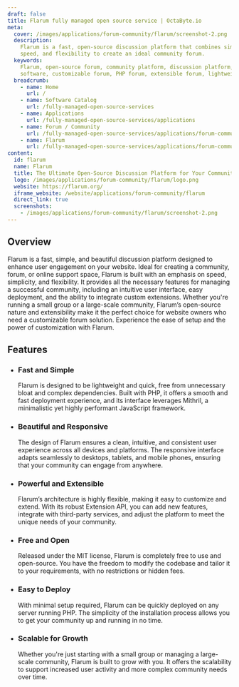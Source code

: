 ```yaml
---
draft: false
title: Flarum fully managed open source service | OctaByte.io
meta:
  cover: /images/applications/forum-community/flarum/screenshot-2.png
  description:
    Flarum is a fast, open-source discussion platform that combines simplicity,
    speed, and flexibility to create an ideal community forum.
  keywords:
    Flarum, open-source forum, community platform, discussion platform, forum
    software, customizable forum, PHP forum, extensible forum, lightweight forum software
  breadcrumb:
    - name: Home
      url: /
    - name: Software Catalog
      url: /fully-managed-open-source-services
    - name: Applications
      url: /fully-managed-open-source-services/applications
    - name: Forum / Community
      url: /fully-managed-open-source-services/applications/forum-community
    - name: Flarum
      url: /fully-managed-open-source-services/applications/forum-community/flarum
content:
  id: flarum
  name: Flarum
  title: The Ultimate Open-Source Discussion Platform for Your Community
  logo: /images/applications/forum-community/flarum/logo.png
  website: https://flarum.org/
  iframe_website: /website/applications/forum-community/flarum
  direct_link: true
  screenshots:
    - /images/applications/forum-community/flarum/screenshot-2.png
---
```


## Overview

Flarum is a fast, simple, and beautiful discussion platform designed to enhance user engagement on your website. Ideal for creating a community, forum, or online support space, Flarum is built with an emphasis on speed, simplicity, and flexibility. It provides all the necessary features for managing a successful community, including an intuitive user interface, easy deployment, and the ability to integrate custom extensions. Whether you're running a small group or a large-scale community, Flarum’s open-source nature and extensibility make it the perfect choice for website owners who need a customizable forum solution. Experience the ease of setup and the power of customization with Flarum.

## Features

- ### Fast and Simple

  Flarum is designed to be lightweight and quick, free from unnecessary bloat and complex dependencies. Built with PHP, it offers a smooth and fast deployment experience, and its interface leverages Mithril, a minimalistic yet highly performant JavaScript framework.

- ### Beautiful and Responsive

  The design of Flarum ensures a clean, intuitive, and consistent user experience across all devices and platforms. The responsive interface adapts seamlessly to desktops, tablets, and mobile phones, ensuring that your community can engage from anywhere.

- ### Powerful and Extensible

  Flarum’s architecture is highly flexible, making it easy to customize and extend. With its robust Extension API, you can add new features, integrate with third-party services, and adjust the platform to meet the unique needs of your community.

- ### Free and Open

  Released under the MIT license, Flarum is completely free to use and open-source. You have the freedom to modify the codebase and tailor it to your requirements, with no restrictions or hidden fees.

- ### Easy to Deploy

  With minimal setup required, Flarum can be quickly deployed on any server running PHP. The simplicity of the installation process allows you to get your community up and running in no time.

- ### Scalable for Growth

  Whether you're just starting with a small group or managing a large-scale community, Flarum is built to grow with you. It offers the scalability to support increased user activity and more complex community needs over time.
